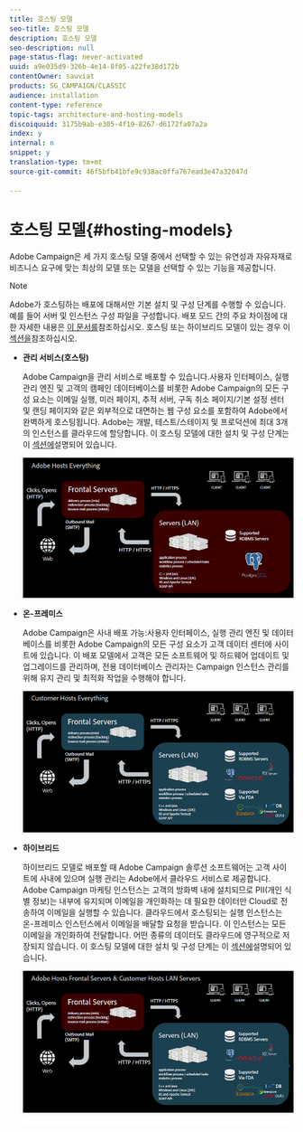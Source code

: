 ```yaml
---
title: 호스팅 모델
seo-title: 호스팅 모델
description: 호스팅 모델
seo-description: null
page-status-flag: never-activated
uuid: a9e035d9-326b-4e14-8f05-a22fe38d172b
contentOwner: sauviat
products: SG_CAMPAIGN/CLASSIC
audience: installation
content-type: reference
topic-tags: architecture-and-hosting-models
discoiquuid: 3175b9ab-e305-4f19-8267-d6172fa07a2a
index: y
internal: n
snippet: y
translation-type: tm+mt
source-git-commit: 46f5bfb41bfe9c938ac0ffa767ead3e47a32047d

---
```



# 호스팅 모델{#hosting-models}

Adobe Campaign은 세 가지 호스팅 모델 중에서 선택할 수 있는 유연성과 자유자재로 비즈니스 요구에 맞는 최상의 모델 또는 모델을 선택할 수 있는 기능을 제공합니다.

>[!NOTE]
>
>Adobe가 호스팅하는 배포에 대해서만 기본 설치 및 구성 단계를 수행할 수 있습니다. 예를 들어 서버 및 인스턴스 구성 파일을 구성합니다. 배포 모드 간의 주요 차이점에 대한 자세한 내용은 [이 문서를](https://helpx.adobe.com/campaign/kb/acc-on-prem-vs-hosted.html)참조하십시오. 호스팅 또는 하이브리드 모델이 있는 경우 이 [섹션을](../../installation/using/about-hybrid-and-hosted-models.md)참조하십시오.

* **관리 서비스(호스팅)**

   Adobe Campaign을 관리 서비스로 배포할 수 있습니다.사용자 인터페이스, 실행 관리 엔진 및 고객의 캠페인 데이터베이스를 비롯한 Adobe Campaign의 모든 구성 요소는 이메일 실행, 미러 페이지, 추적 서버, 구독 취소 페이지/기본 설정 센터 및 랜딩 페이지와 같은 외부적으로 대면하는 웹 구성 요소를 포함하여 Adobe에서 완벽하게 호스팅됩니다. Adobe는 개발, 테스트/스테이지 및 프로덕션에 최대 3개의 인스턴스를 클라우드에 할당합니다. 이 호스팅 모델에 대한 설치 및 구성 단계는 이 [섹션에](../../installation/using/hosted-model.md)설명되어 있습니다.

   ![](assets/deployment_hosted.png)

* **온-프레미스**

   Adobe Campaign은 사내 배포 가능:사용자 인터페이스, 실행 관리 엔진 및 데이터베이스를 비롯한 Adobe Campaign의 모든 구성 요소가 고객 데이터 센터에 사이트에 있습니다. 이 배포 모델에서 고객은 모든 소프트웨어 및 하드웨어 업데이트 및 업그레이드를 관리하며, 전용 데이터베이스 관리자는 Campaign 인스턴스 관리를 위해 유지 관리 및 최적화 작업을 수행해야 합니다.

   ![](assets/deployment_onpremise.png)

* **하이브리드**

   하이브리드 모델로 배포할 때 Adobe Campaign 솔루션 소프트웨어는 고객 사이트에 사내에 있으며 실행 관리는 Adobe에서 클라우드 서비스로 제공합니다. Adobe Campaign 마케팅 인스턴스는 고객의 방화벽 내에 설치되므로 PII(개인 식별 정보)는 내부에 유지되며 이메일을 개인화하는 데 필요한 데이터만 Cloud로 전송하여 이메일을 실행할 수 있습니다. 클라우드에서 호스팅되는 실행 인스턴스는 온-프레미스 인스턴스에서 이메일을 배달할 요청을 받습니다. 이 인스턴스는 모든 이메일을 개인화하여 전달합니다. 어떤 종류의 데이터도 클라우드에 영구적으로 저장되지 않습니다. 이 호스팅 모델에 대한 설치 및 구성 단계는 이 [섹션에](../../installation/using/hybrid-model.md)설명되어 있습니다.

   ![](assets/deployment_hybrid.png)


